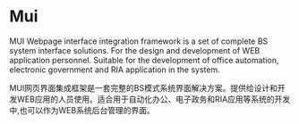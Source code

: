Mui
===

MUI Webpage interface integration framework is a set of complete BS system interface solutions. For the design and development of WEB application personnel. Suitable for the development of office automation, electronic government and RIA application in the system.

MUI网页界面集成框架是一套完整的BS模式系统界面解决方案。提供给设计和开发WEB应用的人员使用。适合用于自动化办公、电子政务和RIA应用等系统的开发中,也可以作为WEB系统后台管理的界面。
